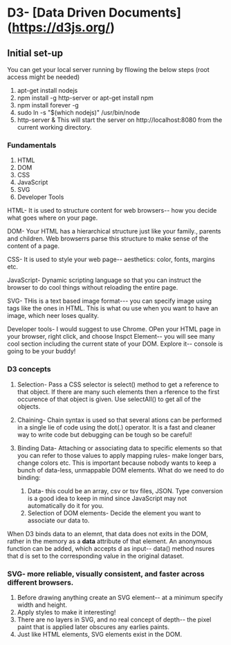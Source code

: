 # D3- [Data Driven Documents] (https://d3js.org/)

## Initial set-up

You can get your local server running by fllowing the below steps (root access might be needed)

1. apt-get install nodejs
2. npm install -g http-server or apt-get install npm
3. npm install forever -g
4. sudo ln -s "$(which nodejs)" /usr/bin/node
5. http-server & 
This will start the server on http://localhost:8080 from the current working directory.

### Fundamentals

1. HTML
2. DOM
3. CSS
4. JavaScript
5. SVG
6. Developer Tools


HTML- It is used to structure content for web browsers-- how you decide what goes where on your page. 

DOM- Your HTML has a hierarchical structure just like your family., parents and children. Web browserrs parse this structure to make sense of the content of a page.

CSS- It is used to style your web page-- aesthetics: color, fonts, margins etc.

JavaScript- Dynamic scripting language so that you can instruct the browser to do cool things without reloading the entire page.

SVG- THis is a text based image format--- you can specify image using tags like the ones in HTML. This is what ou use when you want to have an image, which neer loses quality. 

Developer tools- I would suggest to use Chrome. OPen your HTML page in your browser, right click, and choose Inspct Element-- you will see many cool section including the current state of your DOM. Explore it-- console is going to be your buddy!

### D3 concepts

1. Selection- Pass a CSS selector is select() method to get a reference to that object. If there are many such elements then a rference to the first occurence of that object is given. Use selectAll() to get all of the objects.

2. Chaining- Chain syntax is used so that several ations can be performed in a single lie of code using the dot(.) operator. It is a fast and cleaner way to write code but debugging can be tough so be careful!

3. Binding Data- Attaching or associating data to specific elements so that you can refer to those values to apply mapping rules- make longer bars, change colors etc. This is important because nobody wants to keep a bunch of data-less, unmappable DOM elements. What do we need to do binding:
	1. Data- this could be an array, csv or tsv files, JSON. Type conversion is a good idea to keep in mind since JavaScript may not automatically do it for you.
	2. Selection of DOM elements- Decide the element you want to associate our data to.

When D3 binds data to an elemnt, that data does not exits in the DOM, rather in the memory as a __data__ attribute of that element. An anonymous function can be added, which accepts d as input-- data() method nsures that d is set to the corresponding value in the original dataset.

### SVG- more reliable, visually consistent, and faster across different browsers.

1. Before drawing anything create an SVG element-- at a minimum specify width and height.
2. Apply styles to make it interesting!
3. There are no layers in SVG, and no real concept of depth-- the pixel paint that is applied later obscures any earlies paints.
4. Just like HTML elements, SVG elements exist in the DOM.
















